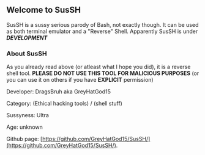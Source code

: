 ## Welcome to SusSH

SusSH is a sussy serious parody of Bash, not exactly though. It can be used as both terminal emulator and a "Reverse" Shell.
Apparently SusSH is under _**DEVELOPMENT**_

### About SusSH

As you already read above (or atleast what I hope you did), it is a reverse shell tool.
**PLEASE DO NOT USE THIS TOOL FOR MALICIOUS PURPOSES** (or you can use it on others if you have **EXPLICIT** permission)

Developer: DragsBruh aka GreyHatGod15

Category:  (Ethical hacking tools) / (shell stuff)

Sussyness: Ultra

Age:       unknown

Github page: [https://github.com/GreyHatGod15/SusSH/](https://github.com/GreyHatGod15/SusSH/).
